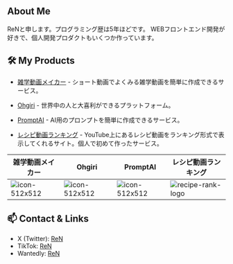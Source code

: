 ## About Me

ReNと申します。プログラミング歴は5年ほどです。
WEBフロントエンド開発が好きで、個人開発プロダクトもいくつか作っています。

## 🛠️ My Products

- [雑学動画メイカー](https://trivideomaker.com) - ショート動画でよくみる雑学動画を簡単に作成できるサービス。

- [Ohgiri](https://oogiriapp.com) - 世界中の人と大喜利ができるプラットフォーム。

- [PromptAI](https://prompt-generator-ai.com) - AI用のプロンプトを簡単に作成できるサービス。

- [レシピ動画ランキング](https://recipe-rank.com) - YouTube上にあるレシピ動画をランキング形式で表示してくれるサイト。個人で初めて作ったサービス。

|雑学動画メイカー|Ohgiri|PromptAI|レシピ動画ランキング|
|-|-|-|-|
|![icon-512x512](https://github.com/user-attachments/assets/22f4ff58-a701-4d2c-b93e-c3d0b92e3ddd)|![icon-512x512](https://github.com/user-attachments/assets/f494c6a1-a447-46da-a570-fffac9fc9db0)|![icon-512x512](https://github.com/user-attachments/assets/7e58e5f6-88c4-408c-b2e3-6857ec5a0530)|![recipe-rank-logo](https://github.com/user-attachments/assets/9a5353cd-475b-482b-9e46-bd84386a1f55)|


## 📫 Contact & Links
- X (Twitter): [ReN](https://x.com/ReN_12_30)
- TikTok: [ReN](https://www.tiktok.com/@ren_221230)
- Wantedly: [ReN](https://www.wantedly.com/id/ren_h1230)

